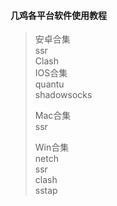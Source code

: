 #### 几鸡各平台软件使用教程  
> 安卓合集  
  > ssr  
  > Clash  
> IOS合集  
  > quantu  
  > shadowsocks  
  >   
> Mac合集  
  > ssr  
  >   
> Win合集  
  > netch  
  > ssr  
  > clash  
  > sstap  
